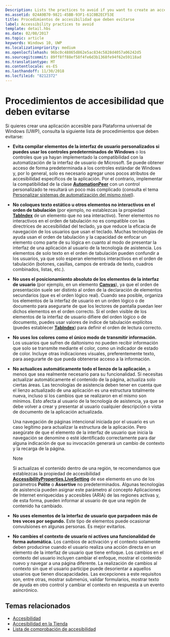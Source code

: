 ```yaml
---
Description: Lists the practices to avoid if you want to create an accessible Universal Windows Platform (UWP) app.
ms.assetid: 024A9B70-9821-45BB-93F1-61C0B2ECF53E
title: Procedimientos de accesibilidad que deben evitarse
label: Accessibility practices to avoid
template: detail.hbs
ms.date: 02/08/2017
ms.topic: article
keywords: Windows 10, UWP
ms.localizationpriority: medium
ms.openlocfilehash: 96bc0c48865d862e5ac834c5828d4057a06242d5
ms.sourcegitcommit: 89ff8ff88ef58f4fe6d3b1368fe94f62e59118ad
ms.translationtype: MT
ms.contentlocale: es-ES
ms.lasthandoff: 11/30/2018
ms.locfileid: "8212372"
---
```

# <a name="accessibility-practices-to-avoid"></a>Procedimientos de accesibilidad que deben evitarse

Si quieres crear una aplicación accesible para Plataforma universal de Windows (UWP), consulta la siguiente lista de procedimientos que deben evitarse: 

* **Evita compilar elementos de la interfaz de usuario personalizados si puedes usar los controles predeterminados de Windows** o los controles que ya hayan implementado la compatibilidad con la automatización de la interfaz de usuario de Microsoft. Se puede obtener acceso de forma predeterminada a los controles estándar de Windows y, por lo general, solo es necesario agregar unos pocos atributos de accesibilidad específicos de la aplicación. Por el contrario, implementar la compatibilidad de la clase [**AutomationPeer**](https://msdn.microsoft.com/library/windows/apps/BR209185) con un control personalizado te resultará un poco más complicado (consulta el tema [Personalizar sistemas de automatización del mismo nivel](custom-automation-peers.md)).
* **No coloques texto estático u otros elementos no interactivos en el orden de tabulación** (por ejemplo, no establezcas la propiedad [**TabIndex**](https://msdn.microsoft.com/library/windows/apps/BR209461) de un elemento que no sea interactivo). Tener elementos no interactivos en el orden de tabulación no es compatible con las directrices de accesibilidad del teclado, ya que reduce la eficacia de navegación de los usuarios que usan el teclado. Muchas tecnologías de ayuda usan el orden de tabulación y la capacidad de enfocar un elemento como parte de su lógica en cuanto al modo de presentar la interfaz de una aplicación al usuario de la tecnología de asistencia. Los elementos de solo texto en el orden de tabulación pueden confundir a los usuarios, ya que solo esperan elementos interactivos en el orden de tabulación (botones, casillas, campos de entrada de texto, cuadros combinados, listas, etc.).
* **No uses el posicionamiento absoluto de los elementos de la interfaz de usuario** (por ejemplo, en un elemento [**Canvas**](https://msdn.microsoft.com/library/windows/apps/BR209267)), ya que el orden de presentación suele ser distinto al orden de la declaración de elementos secundarios (que es el orden lógico real). Cuando sea posible, organiza los elementos de la interfaz de usuario en un orden lógico o de documento para asegurarte de que los lectores de pantalla puedan leer dichos elementos en el orden correcto. Si el orden visible de los elementos de la interfaz de usuario difiere del orden lógico o de documento, puedes usar valores de índice de tabulación explícitos (puedes establecer [**TabIndex**](https://msdn.microsoft.com/library/windows/apps/BR209461)) para definir el orden de lectura correcto.
* **No uses los colores como el único modo de transmitir información.** Los usuarios que sufren de daltonismo no pueden recibir información que solo se transmite mediante el color, como un indicador de estado de color. Incluye otras indicaciones visuales, preferentemente texto, para asegurarte de que pueda obtenerse acceso a la información.
* **No actualices automáticamente todo el lienzo de la aplicación**, a menos que sea realmente necesario para su funcionalidad. Si necesitas actualizar automáticamente el contenido de la página, actualiza solo ciertas áreas. Las tecnologías de asistencia deben tener en cuenta que el lienzo actualizado de una aplicación es una estructura totalmente nueva, incluso si los cambios que se realizaron en el mismo son mínimos. Esto afecta al usuario de la tecnología de asistencia, ya que se debe volver a crear y presentar al usuario cualquier descripción o vista de documento de la aplicación actualizada.
  
  Una navegación de páginas intencional iniciada por el usuario es un caso legítimo para actualizar la estructura de la aplicación. Pero asegúrate de que el elemento de la interfaz de usuario que inicia la navegación se denomine o esté identificado correctamente para dar alguna indicación de que su invocación generará un cambio de contexto y la recarga de la página.

  > [!NOTE]
  > Si actualizas el contenido dentro de una región, te recomendamos que establezcas la propiedad de accesibilidad [**AccessibilityProperties.LiveSetting**](https://msdn.microsoft.com/library/windows/apps/JJ191516) de ese elemento en uno de los parámetros **Polite** o **Assertive** no predeterminados. Algunas tecnologías de asistencia pueden asignar este parámetro al concepto Aplicaciones de Internet enriquecidas y accesibles (ARIA) de las regiones activas y, de esta forma, pueden informar al usuario de que una región de contenido ha cambiado.

* **No uses elementos de la interfaz de usuario que parpadeen más de tres veces por segundo.** Este tipo de elementos puede ocasionar convulsiones en algunas personas. Es mejor evitarlos.
* **No cambies el contexto de usuario ni actives una funcionalidad de forma automática.** Los cambios de activación y el contexto solamente deben producirse cuando el usuario realiza una acción directa en un elemento de la interfaz de usuario que tiene enfoque. Los cambios en el contexto del usuario incluyen cambiar el enfoque, mostrar el contenido nuevo y navegar a una página diferente. La realización de cambios al contexto sin que el usuario participe puede desorientar a aquellos usuarios que tienen discapacidades. Las excepciones a este requisitos son, entre otras, mostrar submenús, validar formularios, mostrar texto de ayuda en otro control y cambiar el contexto en respuesta a un evento asincrónico.

<span id="related_topics"/>

## <a name="related-topics"></a>Temas relacionados  
* [Accesibilidad](accessibility.md)
* [Accesibilidad en la Tienda](accessibility-in-the-store.md)
* [Lista de comprobación de accesibilidad](accessibility-checklist.md)
